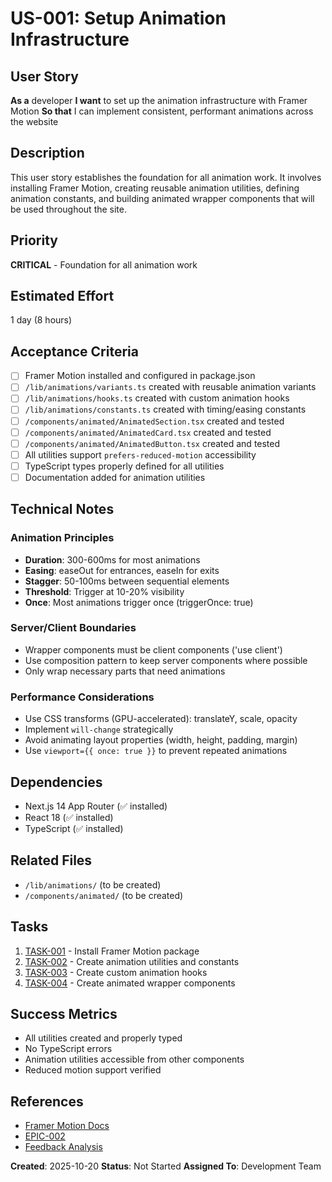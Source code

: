 # US-001: Setup Animation Infrastructure

## User Story
**As a** developer
**I want** to set up the animation infrastructure with Framer Motion
**So that** I can implement consistent, performant animations across the website

## Description
This user story establishes the foundation for all animation work. It involves installing Framer Motion, creating reusable animation utilities, defining animation constants, and building animated wrapper components that will be used throughout the site.

## Priority
**CRITICAL** - Foundation for all animation work

## Estimated Effort
1 day (8 hours)

## Acceptance Criteria
- [ ] Framer Motion installed and configured in package.json
- [ ] `/lib/animations/variants.ts` created with reusable animation variants
- [ ] `/lib/animations/hooks.ts` created with custom animation hooks
- [ ] `/lib/animations/constants.ts` created with timing/easing constants
- [ ] `/components/animated/AnimatedSection.tsx` created and tested
- [ ] `/components/animated/AnimatedCard.tsx` created and tested
- [ ] `/components/animated/AnimatedButton.tsx` created and tested
- [ ] All utilities support `prefers-reduced-motion` accessibility
- [ ] TypeScript types properly defined for all utilities
- [ ] Documentation added for animation utilities

## Technical Notes

### Animation Principles
- **Duration**: 300-600ms for most animations
- **Easing**: easeOut for entrances, easeIn for exits
- **Stagger**: 50-100ms between sequential elements
- **Threshold**: Trigger at 10-20% visibility
- **Once**: Most animations trigger once (triggerOnce: true)

### Server/Client Boundaries
- Wrapper components must be client components ('use client')
- Use composition pattern to keep server components where possible
- Only wrap necessary parts that need animations

### Performance Considerations
- Use CSS transforms (GPU-accelerated): translateY, scale, opacity
- Implement `will-change` strategically
- Avoid animating layout properties (width, height, padding, margin)
- Use `viewport={{ once: true }}` to prevent repeated animations

## Dependencies
- Next.js 14 App Router (✅ installed)
- React 18 (✅ installed)
- TypeScript (✅ installed)

## Related Files
- `/lib/animations/` (to be created)
- `/components/animated/` (to be created)

## Tasks
1. [TASK-001](./tasks/TASK-001.md) - Install Framer Motion package
2. [TASK-002](./tasks/TASK-002.md) - Create animation utilities and constants
3. [TASK-003](./tasks/TASK-003.md) - Create custom animation hooks
4. [TASK-004](./tasks/TASK-004.md) - Create animated wrapper components

## Success Metrics
- All utilities created and properly typed
- No TypeScript errors
- Animation utilities accessible from other components
- Reduced motion support verified

## References
- [Framer Motion Docs](https://www.framer.com/motion/)
- [EPIC-002](../epic.md)
- [Feedback Analysis](../../../../knowledge/feedback/feedback-01.md#L27-36)

**Created**: 2025-10-20
**Status**: Not Started
**Assigned To**: Development Team
